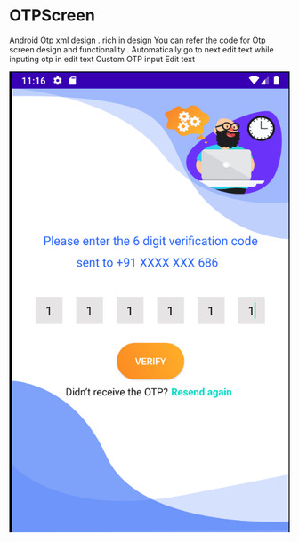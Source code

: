 # OTPScreen
Android Otp xml design . rich in design
You can refer the code for Otp screen design and functionality .
Automatically go to next edit text while inputing otp in edit text
Custom OTP input Edit text

![alt text](https://github.com/coder-guru99/OTPScreen/blob/master/Screenshot%201942-06-08%20at%2011.16.38%20PM.png)


